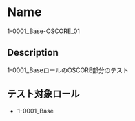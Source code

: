 Name
====
1-0001_Base-OSCORE_01

## Description
1-0001_BaseロールのOSCORE部分のテスト

## テスト対象ロール
- 1-0001_Base
